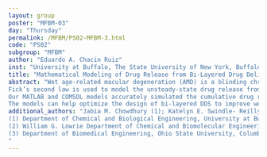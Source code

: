 ```yaml
---
layout: group
poster: "MFBM-03"
day: "Thursday"
permalink: /MFBM/PS02-MFBM-3.html
code: "PS02"
subgroup: "MFBM"
author: "Eduardo A. Chacin Ruiz"
inst: "University at Buffalo, The State University of New York, Buffalo, NY"
title: "Mathematical Modeling of Drug Release from Bi-Layered Drug Delivery Systems in the Eye"
abstract: "Wet age-related macular degeneration (AMD) is a blinding chronic eye disease commonly treated with monthly intravitreal injections. Drug delivery systems (DDS) aim to reduce injection frequency. Here, we developed mathematical models of drug release from bi-layered prototype chitosan-polycaprolactone (PCL) DDS to help optimize their design and improve wet AMD treatments.
Fick’s second law is used to model the unsteady-state drug release from DDS into phosphate buffer saline. For drug-loaded chitosan-PCL microspheres, we solved the diffusion equation numerically using finite differences in MATLAB, and finite elements in COMSOL. We then use COMSOL for modeling a more complicated geometry consisting of a chitosan-PCL cylindrical device with a hollow core for drug loading. Furthermore, we use ordinary least squares objective functions in both software to estimate relevant parameters from the DDS using experimental data. 
Our MATLAB and COMSOL models accurately simulated the cumulative drug release behavior from the microspheres for 160 days compared to in vitro experimental data. For the cylindrical device, we observed large deviations in the initial 50 days, with more accurate predictions after that, implying other drug-release mechanisms, like erosion, need to be considered for the initial phase. 
The models can help optimize the design of bi-layered DDS to improve wet AMD treatments and provide insights into the mechanisms involved in the drug release from these DDS."
additional_authors: "Jabia M. Chowdhury (1); Katelyn E. Swindle- Reilly (2,3); Ashlee N. Ford Versypt (1)
(1) Department of Chemical and Biological Engineering, University at Buffalo, The State University of New York, Buffalo, NY
(2) William G. Lowrie Department of Chemical and Biomolecular Engineering, Ohio State University, Columbus, OH
(3) Department of Biomedical Engineering, Ohio State University, Columbus, OH 
"
---
```


